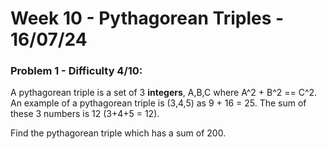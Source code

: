# Week 10 - Pythagorean Triples  - 16/07/24

### Problem 1 - Difficulty 4/10:

A pythagorean triple is a set of 3 **integers**, A,B,C where A^2 + B^2 == C^2.
An example of a pythagorean triple is (3,4,5) as 9 + 16 = 25.
The sum of these 3 numbers is 12 (3+4+5 = 12).

Find the pythagorean triple which has a sum of 200.